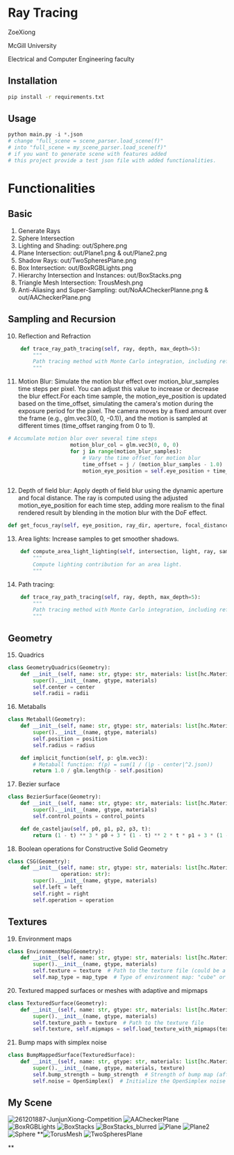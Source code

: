 # Ray Tracing

ZoeXiong

McGill University

Electrical and Computer Engineering faculty

## Installation

```bash
pip install -r requirements.txt
```

## Usage

```python
python main.py -i *.json
# change "full_scene = scene_parser.load_scene(f)" 
# into "full_scene = my_scene_parser.load_scene(f)" 
# if you want to generate scene with features added
# this project provide a test json file with added functionalities.
```

# Functionalities
## Basic 
1. Generate Rays
2. Sphere Intersection
3. Lighting and Shading: out/Sphere.png
4. Plane Intersection: out/Plane1.png & out/Plane2.png
5. Shadow Rays: out/TwoSpheresPlane.png
6. Box Intersection: out/BoxRGBLights.png
7. Hierarchy Intersection and Instances: out/BoxStacks.png
8. Triangle Mesh Intersection: TrousMesh.png
9. Anti-Aliasing and Super-Sampling: out/NoAACheckerPlanne.png & out/AACheckerPlane.png
## Sampling and Recursion
10. Reflection and Refraction
```python
    def trace_ray_path_tracing(self, ray, depth, max_depth=5):
        """
        Path tracing method with Monte Carlo integration, including reflection and refraction.
        """
```
11. Motion Blur: Simulate the motion blur effect over motion_blur_samples time steps per pixel. You can adjust this value to increase or decrease the blur effect.For each time sample, the motion_eye_position is updated based on the time_offset, simulating the camera's motion during the exposure period for the pixel. The camera moves by a fixed amount over the frame (e.g., glm.vec3(0, 0, -0.1)), and the motion is sampled at different times (time_offset ranging from 0 to 1).
```python
# Accumulate motion blur over several time steps
                    motion_blur_col = glm.vec3(0, 0, 0)
                    for j in range(motion_blur_samples):
                        # Vary the time offset for motion blur
                        time_offset = j / (motion_blur_samples - 1.0)  # Time steps between 0 and 1
                        motion_eye_position = self.eye_position + time_offset * glm.vec3(0, 0,
                                                                                         -0.1)  # Example camera motion

```
12. Depth of field blur: Apply depth of field blur using the dynamic aperture and focal distance. The ray is computed using the adjusted motion_eye_position for each time step, adding more realism to the final rendered result by blending in the motion blur with the DoF effect.
```python
def get_focus_ray(self, eye_position, ray_dir, aperture, focal_distance)
```
13. Area lights: Increase samples to get smoother shadows.
```python
    def compute_area_light_lighting(self, intersection, light, ray, samples=16):
        """
        Compute lighting contribution for an area light.
        """
```
14. Path tracing:
```python
    def trace_ray_path_tracing(self, ray, depth, max_depth=5):
        """
        Path tracing method with Monte Carlo integration, including reflection and refraction.
        """
```
## Geometry
15. Quadrics
```python
class GeometryQuadrics(Geometry):
    def __init__(self, name: str, gtype: str, materials: list[hc.Material], center: glm.vec3, radii: glm.vec3):
        super().__init__(name, gtype, materials)
        self.center = center
        self.radii = radii
```
16. Metaballs
```python
class Metaball(Geometry):
    def __init__(self, name: str, gtype: str, materials: list[hc.Material], position: glm.vec3, radius: float):
        super().__init__(name, gtype, materials)
        self.position = position
        self.radius = radius

    def implicit_function(self, p: glm.vec3):
        # Metaball function: f(p) = sum(1 / (|p - center|^2.json))
        return 1.0 / glm.length(p - self.position)
```
17. Bezier surface
```python
class BezierSurface(Geometry):
    def __init__(self, name: str, gtype: str, materials: list[hc.Material], control_points: list[glm.vec3]):
        super().__init__(name, gtype, materials)
        self.control_points = control_points

    def de_casteljau(self, p0, p1, p2, p3, t):
        return (1 - t) ** 3 * p0 + 3 * (1 - t) ** 2 * t * p1 + 3 * (1 - t) * t ** 2 * p2 + t ** 3 * p3
```
18. Boolean operations for Constructive Solid Geometry
```python
class CSG(Geometry):
    def __init__(self, name: str, gtype: str, materials: list[hc.Material], left: Geometry, right: Geometry,
                 operation: str):
        super().__init__(name, gtype, materials)
        self.left = left
        self.right = right
        self.operation = operation
```
## Textures
19. Environment maps
```python
class EnvironmentMap(Geometry):
    def __init__(self, name: str, gtype: str, materials: list[hc.Material], texture: str, map_type: str = "cube"):
        super().__init__(name, gtype, materials)
        self.texture = texture  # Path to the texture file (could be a cube map or sphere map)
        self.map_type = map_type  # Type of environment map: "cube" or "sphere"
```
20. Textured mapped surfaces or meshes with adaptive and mipmaps
```python
class TexturedSurface(Geometry):
    def __init__(self, name: str, gtype: str, materials: list[hc.Material], texture: str):
        super().__init__(name, gtype, materials)
        self.texture_path = texture  # Path to the texture file
        self.texture, self.mipmaps = self.load_texture_with_mipmaps(texture)  # Load the texture and mipmaps
```
21. Bump maps with simplex noise
```python
class BumpMappedSurface(TexturedSurface):
    def __init__(self, name: str, gtype: str, materials: list[hc.Material], texture: str, bump_strength: float = 0.1):
        super().__init__(name, gtype, materials, texture)
        self.bump_strength = bump_strength  # Strength of bump map (affects normal perturbation)
        self.noise = OpenSimplex()  # Initialize the OpenSimplex noise generator
```
## My Scene
![261201887-JunjunXiong-Competition](https://github.com/user-attachments/assets/c8c04b93-d1b6-4849-8deb-916323468c9d)
![AACheckerPlane](https://github.com/user-attachments/assets/a476638d-6faf-4b10-891f-d3275f5298e0)
![BoxRGBLights](https://github.com/user-attachments/assets/7f8290a3-0226-45fd-bde1-a452f6c09c76)
![BoxStacks](https://github.com/user-attachments/assets/f5668c83-73fc-4612-9585-8b6766f27105)
![BoxStacks_blurred](https://github.com/user-attachments/assets/0c174929-3951-4d47-9b63-0cdf8973cdc8)
![Plane](https://github.com/user-attachments/assets/4490f91d-7af6-4022-b32b-05253ff0e3df)
![Plane2](https://github.com/user-attachments/assets/13d24648-5562-41a9-9f13-93c2d2ad83ed)
![Sphere](https://github.com/user-attachments/assets/28c095aa-0c45-4877-8a4c-25a5f278736c)
**![TorusMesh](https://github.com/user-attachments/assets/fac26ee1-e308-49ae-ba27-bc79f7dc4373)
![TwoSpheresPlane](https://github.com/user-attachments/assets/accc4022-052c-4318-9b3e-14e1ece8fb6d)

**








